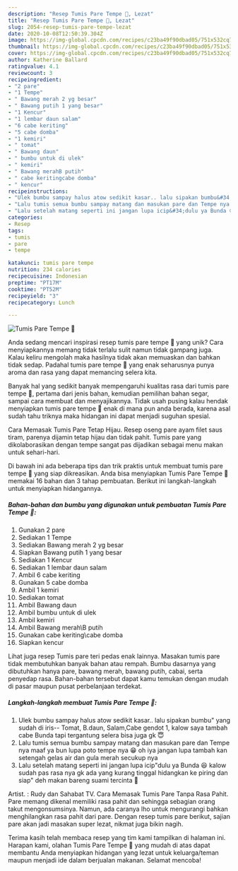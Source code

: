 ```yaml
---
description: "Resep Tumis Pare Tempe 🍲, Lezat"
title: "Resep Tumis Pare Tempe 🍲, Lezat"
slug: 2054-resep-tumis-pare-tempe-lezat
date: 2020-10-08T12:50:39.304Z
image: https://img-global.cpcdn.com/recipes/c23ba49f90dbad05/751x532cq70/tumis-pare-tempe-🍲-foto-resep-utama.jpg
thumbnail: https://img-global.cpcdn.com/recipes/c23ba49f90dbad05/751x532cq70/tumis-pare-tempe-🍲-foto-resep-utama.jpg
cover: https://img-global.cpcdn.com/recipes/c23ba49f90dbad05/751x532cq70/tumis-pare-tempe-🍲-foto-resep-utama.jpg
author: Katherine Ballard
ratingvalue: 4.1
reviewcount: 3
recipeingredient:
- "2 pare"
- "1 Tempe"
- " Bawang merah 2 yg besar"
- " Bawang putih 1 yang besar"
- "1 Kencur"
- "1 lembar daun salam"
- "6 cabe keriting"
- "5 cabe domba"
- "1 kemiri"
- " tomat"
- " Bawang daun"
- " bumbu untuk di ulek"
- " kemiri"
- " Bawang merahB putih"
- " cabe keritingcabe domba"
- " kencur"
recipeinstructions:
- "Ulek bumbu sampay halus atow sedikit kasar.. lalu sipakan bumbu&#34; yang sudah di iris-- Tomat, B.daun, Salam,Cabe gendot 1, kalow saya tambah cabe Bunda tapi tergantung selera bisa juga gk 😇"
- "Lalu tumis semua bumbu sampay matang dan masukan pare dan Tempe nya maaf ya bun lupa poto tempe nya 😁 oh iya jangan lupa tambah kan setengah gelas air dan gula merah secukup nya"
- "Lalu setelah matang seperti ini jangan lupa icip&#34;dulu ya Bunda 😆 kalow sudah pas rasa nya gk ada yang kurang tinggal hidangkan ke piring dan siap&#34; deh makan bareng suami tercinta 🤭"
categories:
- Resep
tags:
- tumis
- pare
- tempe

katakunci: tumis pare tempe 
nutrition: 234 calories
recipecuisine: Indonesian
preptime: "PT17M"
cooktime: "PT52M"
recipeyield: "3"
recipecategory: Lunch

---
```



![Tumis Pare Tempe 🍲](https://img-global.cpcdn.com/recipes/c23ba49f90dbad05/751x532cq70/tumis-pare-tempe-🍲-foto-resep-utama.jpg)

Anda sedang mencari inspirasi resep tumis pare tempe 🍲 yang unik? Cara menyiapkannya memang tidak terlalu sulit namun tidak gampang juga. Kalau keliru mengolah maka hasilnya tidak akan memuaskan dan bahkan tidak sedap. Padahal tumis pare tempe 🍲 yang enak seharusnya punya aroma dan rasa yang dapat memancing selera kita.

Banyak hal yang sedikit banyak mempengaruhi kualitas rasa dari tumis pare tempe 🍲, pertama dari jenis bahan, kemudian pemilihan bahan segar, sampai cara membuat dan menyajikannya. Tidak usah pusing kalau hendak menyiapkan tumis pare tempe 🍲 enak di mana pun anda berada, karena asal sudah tahu triknya maka hidangan ini dapat menjadi suguhan spesial.

Cara Memasak Tumis Pare Tetap Hijau. Resep oseng pare ayam filet saus tiram, parenya dijamin tetap hijau dan tidak pahit. Tumis pare yang dikolaborasikan dengan tempe sangat pas dijadikan sebagai menu makan untuk sehari-hari.


Di bawah ini ada beberapa tips dan trik praktis untuk membuat tumis pare tempe 🍲 yang siap dikreasikan. Anda bisa menyiapkan Tumis Pare Tempe 🍲 memakai 16 bahan dan 3 tahap pembuatan. Berikut ini langkah-langkah untuk menyiapkan hidangannya.

<!--inarticleads1-->

##### Bahan-bahan dan bumbu yang digunakan untuk pembuatan Tumis Pare Tempe 🍲:

1. Gunakan 2 pare
1. Sediakan 1 Tempe
1. Sediakan  Bawang merah 2 yg besar
1. Siapkan  Bawang putih 1 yang besar
1. Sediakan 1 Kencur
1. Sediakan 1 lembar daun salam
1. Ambil 6 cabe keriting
1. Gunakan 5 cabe domba
1. Ambil 1 kemiri
1. Sediakan  tomat
1. Ambil  Bawang daun
1. Ambil  bumbu untuk di ulek
1. Ambil  kemiri
1. Ambil  Bawang merah\B putih
1. Gunakan  cabe keriting\cabe domba
1. Siapkan  kencur


Lihat juga resep Tumis pare teri pedas enak lainnya. Masakan tumis pare tidak membutuhkan banyak bahan atau rempah. Bumbu dasarnya yang dibutuhkan hanya pare, bawang merah, bawang putih, cabai, serta penyedap rasa. Bahan-bahan tersebut dapat kamu temukan dengan mudah di pasar maupun pusat perbelanjaan terdekat. 

<!--inarticleads2-->

##### Langkah-langkah membuat Tumis Pare Tempe 🍲:

1. Ulek bumbu sampay halus atow sedikit kasar.. lalu sipakan bumbu&#34; yang sudah di iris-- Tomat, B.daun, Salam,Cabe gendot 1, kalow saya tambah cabe Bunda tapi tergantung selera bisa juga gk 😇
1. Lalu tumis semua bumbu sampay matang dan masukan pare dan Tempe nya maaf ya bun lupa poto tempe nya 😁 oh iya jangan lupa tambah kan setengah gelas air dan gula merah secukup nya
1. Lalu setelah matang seperti ini jangan lupa icip&#34;dulu ya Bunda 😆 kalow sudah pas rasa nya gk ada yang kurang tinggal hidangkan ke piring dan siap&#34; deh makan bareng suami tercinta 🤭


Artist. : Rudy dan Sahabat TV. Cara Memasak Tumis Pare Tanpa Rasa Pahit. Pare memang dikenal memiliki rasa pahit dan sehingga sebagian orang takut mengonsumsinya. Namun, ada caranya lho untuk mengurangi bahkan menghilangkan rasa pahit dari pare. Dengan resep tumis pare berikut, sajian pare akan jadi masakan super lezat, nikmat juga bikin nagih. 

Terima kasih telah membaca resep yang tim kami tampilkan di halaman ini. Harapan kami, olahan Tumis Pare Tempe 🍲 yang mudah di atas dapat membantu Anda menyiapkan hidangan yang lezat untuk keluarga/teman maupun menjadi ide dalam berjualan makanan. Selamat mencoba!
